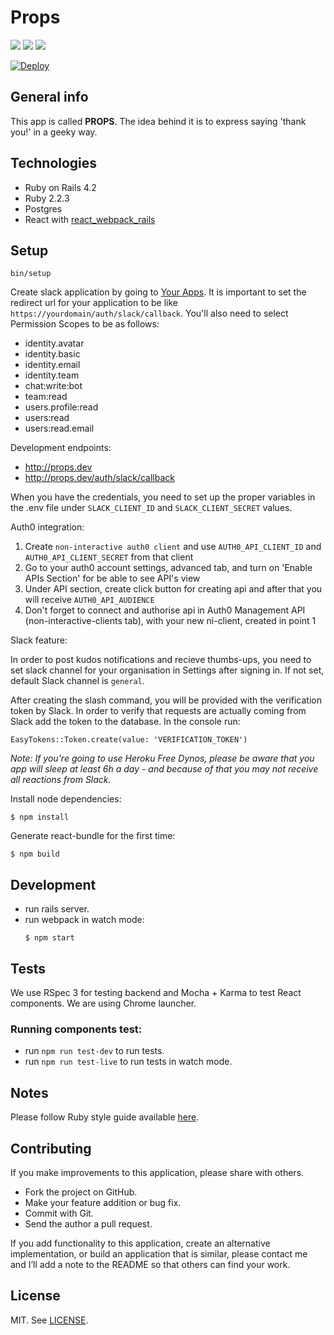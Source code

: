 # Props
[![](http://img.shields.io/codeclimate/github/netguru/props.svg?style=flat-square)](https://codeclimate.com/github/netguru/props)
[![](http://img.shields.io/codeclimate/coverage/github/netguru/props.svg?style=flat-square)](https://codeclimate.com/github/netguru/props)
[![](http://img.shields.io/gemnasium/netguru/props.svg?style=flat-square)](https://gemnasium.com/netguru/props)

[![Deploy](https://www.herokucdn.com/deploy/button.png)](https://heroku.com/deploy?template=https://github.com/netguru/props/tree/master)

## General info

This app is called **PROPS**. The idea behind it is to express saying 'thank you!'
in a geeky way.

## Technologies

* Ruby on Rails 4.2
* Ruby 2.2.3
* Postgres
* React with [react_webpack_rails](https://github.com/netguru/react_webpack_rails)

## Setup

```
bin/setup
```

Create slack application by going to [Your Apps](https://api.slack.com/apps).
It is important to set the redirect url for your application to be like `https://yourdomain/auth/slack/callback`.
You'll also need to select Permission Scopes to be as follows:

- identity.avatar
- identity.basic
- identity.email
- identity.team
- chat:write:bot
- team:read
- users.profile:read
- users:read
- users:read.email


Development endpoints:

- http://props.dev
- http://props.dev/auth/slack/callback

When you have the credentials, you need to set up the proper variables in the .env file
under `SLACK_CLIENT_ID` and `SLACK_CLIENT_SECRET` values.

Auth0 integration:

1. Create `non-interactive auth0 client` and use `AUTH0_API_CLIENT_ID` and `AUTH0_API_CLIENT_SECRET` from that client
2. Go to your auth0 account settings, advanced tab, and turn on 'Enable APIs Section' for be able to see API's view
3. Under API section, create click button for creating api and after that you will receive `AUTH0_API_AUDIENCE`
4. Don't forget to connect and authorise api in Auth0 Management API (non-interactive-clients tab), with your new ni-client, created in point 1

Slack feature:

In order to post kudos notifications and recieve thumbs-ups, you need to set slack channel for your organisation in Settings after signing in. If not set, default Slack channel is `general`.

After creating the slash command, you will be provided with the verification token by Slack. In order to verify that requests are actually coming from Slack add the token to the database. In the console run:
```
EasyTokens::Token.create(value: 'VERIFICATION_TOKEN')
```

_Note: If you're going to use Heroku Free Dynos, please be aware that you app will sleep at least 6h a day - and because of that you may not receive all reactions from Slack._

Install node dependencies:
```
$ npm install
```

Generate react-bundle for the first time:

```
$ npm build
```

## Development
* run rails server.
* run webpack in watch mode:
  ```
  $ npm start
  ```

## Tests

We use RSpec 3 for testing backend and Mocha + Karma to test React components.
We are using Chrome launcher.

### Running components test:

* run `npm run test-dev` to run tests.
* run `npm run test-live` to run tests in watch mode.

## Notes

Please follow Ruby style guide available [here](https://github.com/bbatsov/ruby-style-guide).

## Contributing

If you make improvements to this application, please share with others.

* Fork the project on GitHub.
* Make your feature addition or bug fix.
* Commit with Git.
* Send the author a pull request.

If you add functionality to this application, create an alternative
implementation, or build an application that is similar, please contact
me and I’ll add a note to the README so that others can find your work.

## License

MIT. See [LICENSE](LICENSE).
